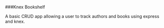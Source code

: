 ###Knex Bookshelf

A basic CRUD app allowing a user to track authors and books using express and knex.
